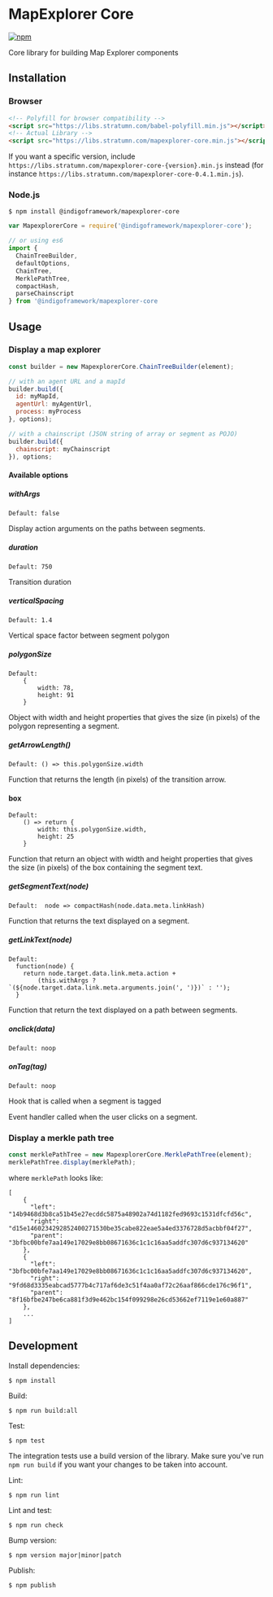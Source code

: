 # MapExplorer Core

[![npm](https://img.shields.io/npm/v/@indigoframework/mapexplorer-core.svg)](https://www.npmjs.com/package/@indigoframework/mapexplorer-core)

Core library for building Map Explorer components

## Installation

### Browser

```html
<!-- Polyfill for browser compatibility -->
<script src="https://libs.stratumn.com/babel-polyfill.min.js"></script>
<!-- Actual Library -->
<script src="https://libs.stratumn.com/mapexplorer-core.min.js"></script>
```

If you want a specific version, include `https://libs.stratumn.com/mapexplorer-core-{version}.min.js` instead (for instance `https://libs.stratumn.com/mapexplorer-core-0.4.1.min.js`).


### Node.js

```
$ npm install @indigoframework/mapexplorer-core
```

```javascript
var MapexplorerCore = require('@indigoframework/mapexplorer-core');

// or using es6
import {
  ChainTreeBuilder,
  defaultOptions,
  ChainTree,
  MerklePathTree,
  compactHash,
  parseChainscript
} from '@indigoframework/mapexplorer-core
```

## Usage

### Display a map explorer

```javascript
const builder = new MapexplorerCore.ChainTreeBuilder(element);

// with an agent URL and a mapId
builder.build({
  id: myMapId,
  agentUrl: myAgentUrl,
  process: myProcess
}, options);

// with a chainscript (JSON string of array or segment as POJO)
builder.build({
  chainscript: myChainscript
}), options;
```
#### Available options

##### withArgs
```
Default: false
```

Display action arguments on the paths between segments.

##### duration
```
Default: 750
```

Transition duration

##### verticalSpacing
```
Default: 1.4
```
Vertical space factor between segment polygon

##### polygonSize
```
Default:
    {
        width: 78,
        height: 91
    }
```

Object with width and height properties that gives the size (in pixels) of the polygon representing
a segment.

##### getArrowLength()
```
Default: () => this.polygonSize.width
```

Function that returns the length (in pixels) of the transition arrow.

#### box
```
Default:
    () => return {
        width: this.polygonSize.width,
        height: 25
    }
```

Function that return an object with width and height properties that gives the size (in pixels) of the box containing the
segment text.

##### getSegmentText(node)
```
Default:  node => compactHash(node.data.meta.linkHash)
```

Function that returns the text displayed on a segment.



##### getLinkText(node)
```
Default:
  function(node) {
    return node.target.data.link.meta.action +
        (this.withArgs ? `(${node.target.data.link.meta.arguments.join(', ')})` : '');
  }
```

Function that return the text displayed on a path between segments.

##### onclick(data)
```
Default: noop
```

##### onTag(tag)
```
Default: noop
```

Hook that is called when a segment is tagged

Event handler called when the user clicks on a segment.

### Display a merkle path tree

```javascript
const merklePathTree = new MapexplorerCore.MerklePathTree(element);
merklePathTree.display(merklePath);
```

where `merklePath` looks like:

```
[
    {
      "left": "14b9468d3b8ca51b45e27ecddc5875a48902a74d1182fed9693c1531dfcfd56c",
      "right": "d15e1460234292852400271530be35cabe822eae5a4ed3376728d5acbbf04f27",
      "parent": "3bfbc00bfe7aa149e17029e8bb08671636c1c1c16aa5addfc307d6c937134620"
    },
    {
      "left": "3bfbc00bfe7aa149e17029e8bb08671636c1c1c16aa5addfc307d6c937134620",
      "right": "9fd68d3335eabcad5777b4c717af6de3c51f4aa0af72c26aaf866cde176c96f1",
      "parent": "8f16bfbe247be6ca881f3d9e462bc154f099298e26cd53662ef7119e1e60a887"
    },
    ...
]
```

## Development

Install dependencies:

```
$ npm install
```

Build:

```
$ npm run build:all
```

Test:

```
$ npm test
```

The integration tests use a build version of the library. Make sure you've run `npm run build` if you want your changes to be taken into account.

Lint:

```
$ npm run lint
```

Lint and test:

```
$ npm run check
```

Bump version:

```
$ npm version major|minor|patch
```

Publish:

```
$ npm publish
```
